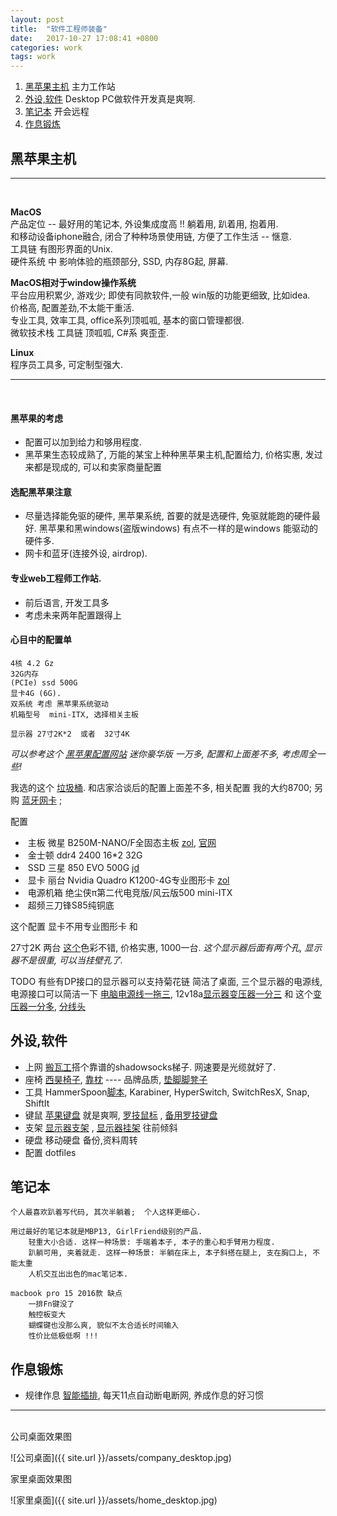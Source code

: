 ```yaml
---
layout: post
title:  "软件工程师装备"
date:   2017-10-27 17:08:41 +0800
categories: work
tags: work
---
```






1. [黑苹果主机](#黑苹果主机)   主力工作站
2. [外设,软件](#外设,软件)   Desktop PC做软件开发真是爽啊.
3. [笔记本](#笔记本)  开会远程
4. [作息锻炼](#作息锻炼) 




## 黑苹果主机

<hr><br>

**MacOS**  
    产品定位 -- 最好用的笔记本, 外设集成度高 !! 躺着用, 趴着用, 抱着用.  
    和移动设备iphone融合, 闭合了种种场景使用链, 方便了工作生活 -- 惬意.  
    工具链 有图形界面的Unix.  
    硬件系统 中 影响体验的瓶颈部分, SSD, 内存8G起, 屏幕.  

**MacOS相对于window操作系统**  
    平台应用积累少, 游戏少; 即使有同款软件,一般 win版的功能更细致, 比如idea.  
    价格高, 配置差劲,不太能干重活.  
    专业工具, 效率工具, office系列顶呱呱, 基本的窗口管理都很.  
    微软技术栈 工具链 顶呱呱, C#系 爽歪歪.  

**Linux**  
    程序员工具多, 可定制型强大.  


<hr><br>

#### 黑苹果的考虑

 - 配置可以加到给力和够用程度.
 - 黑苹果生态较成熟了, 万能的某宝上种种黑苹果主机,配置给力, 价格实惠, 发过来都是现成的, 可以和卖家商量配置

#### 选配黑苹果注意

  + 尽量选择能免驱的硬件, 黑苹果系统, 首要的就是选硬件, 免驱就能跑的硬件最好. 黑苹果和黑windows(盗版windows) 有点不一样的是windows 能驱动的硬件多. 
  + 网卡和蓝牙(连接外设, airdrop).

#### 专业web工程师工作站. 

 - 前后语言, 开发工具多
 - 考虑未来两年配置跟得上

#### 心目中的配置单

	4核 4.2 Gz
	32G内存
	(PCIe) ssd 500G
	显卡4G (6G).
	双系统 考虑 黑苹果系统驱动
	机箱型号  mini-ITX, 选择相关主板
	
	显示器 27寸2K*2  或者  32寸4K

*可以参考这个 [黑苹果配置网站](https://www.tonymacx86.com/buyersguide/june/2017#CustoMac_Mini_Deluxe)   迷你豪华版 一万多, 配置和上面差不多, 考虑周全一些!*

我选的这个 [垃圾桶](https://detail.tmall.com/item.htm?id=536514940606&spm=a1z09.2.0.0.58H1ZW&_u=j87puuqf875). 和店家洽谈后的配置上面差不多, 相关配置 我的大约8700;  另购 [蓝牙网卡](https://item.taobao.com/item.htm?spm=a1z09.2.0.0.3b805632JHJYST&id=537224252272&_u=r87puuqf4cd) ;

配置

- ​    主板  微星 B250M-NANO/F全固态主板   [zol](http://detail.zol.com.cn/1166/1165943/param.shtml), [官网](https://cn.msi.com/Motherboard/B250M-NANO)
- ​    金士顿  ddr4 2400 16*2  32G
- ​    SSD 三星 850 EVO 500G  [jd](http://item.jd.com/1308648.html)
- ​    显卡 丽台 Nvidia  Quadro K1200-4G专业图形卡 [zol](http://detail.zol.com.cn/1138/1137610/param.shtml)
- ​    电源机箱  绝尘侠π第二代电竞版/风云版500  mini-ITX
- ​    超频三刀锋S85纯铜底

这个配置 显卡不用专业图形卡 和




27寸2K 两台 [这个](https://item.taobao.com/item.htm?spm=a1z09.2.0.0.JK5fkr&id=533040238530&_u=l87puuq3605)色彩不错, 价格实惠, 1000一台.   *这个显示器后面有两个孔, 显示器不是很重, 可以当挂壁孔了.*

TODO  有些有DP接口的显示器可以支持菊花链 简洁了桌面, 三个显示器的电源线, 电源接口可以简洁一下 [电脑电源线一拖三](https://item.taobao.com/item.htm?spm=a1z0d.6639537.1997196601.37.235d322bkidIGe&id=552733729901), 12v18a[显示器变压器一分三](https://item.taobao.com/item.htm?spm=a1z0d.6639537.1997196601.59.235d322bkidIGe&id=537993017260) 和 这个[变压器一分多](https://item.taobao.com/item.htm?spm=a1z0d.6639537.1997196601.70.235d322bkidIGe&id=541901729542), [分线头](https://item.taobao.com/item.htm?spm=a1z0d.6639537.1997196601.4.235d322bkidIGe&id=557673570710) 



## 外设,软件

  + 上网 [搬瓦工](https://bandwagonhost.com/)搭个靠谱的shadowsocks梯子. 网速要是光缆就好了.
  + 座椅 [西昊椅子](https://item.jd.com/10089038769.html),  [靠枕](https://item.jd.com/749241.html) ---- 品牌品质,   [垫脚脚凳子](https://item.taobao.com/item.htm?spm=a1z09.2.0.0.783c53daJAj3A9&id=524542447313&_u=r87puuq8652) 
  + 工具 HammerSpoon[脚本](https://github.com/xujiazhe/keyboard/tree/xujiazhe), Karabiner, HyperSwitch, SwitchResX, Snap,  ShiftIt
  + 键鼠  [苹果键盘](https://item.taobao.com/item.htm?spm=a1z09.2.0.0.e95b9e0VZsQu9&id=529114845476&_u=r87puuq821f) 就是爽啊,  [罗技鼠标](https://item.jd.com/852431.html) , [备用罗技键盘](https://item.jd.com/712162.html) 
  + 支架  [显示器支架](https://item.jd.com/2345162.html) ,  [显示器挂架](https://item.jd.com/2921802.html)   往前倾斜 
  + 硬盘  移动硬盘 备份,资料周转
  + 配置 dotfiles




## 笔记本

	个人最喜欢趴着写代码, 其次半躺着;  个人这样更细心.
	
	用过最好的笔记本就是MBP13, GirlFriend级别的产品.
		轻重大小合适. 这样一种场景: 手端着本子, 本子的重心和手臂用力程度.
		趴躺可用, 夹着就走. 这样一种场景: 半躺在床上, 本子斜搭在腿上, 支在胸口上, 不能太重
		人机交互出出色的mac笔记本. 
	
	macbook pro 15 2016款 缺点
		一排Fn键没了
		触控板变大
		蝴蝶键也没那么爽, 貌似不太合适长时间输入
		性价比低极低啊 !!!

## 作息锻炼
 - 规律作息  [智能插排](https://item.jd.com/1589391752.html), 每天11点自动断电断网, 养成作息的好习惯


<hr><br>
 公司桌面效果图

![公司桌面]({{ site.url }}/assets/company_desktop.jpg)

 家里桌面效果图

![家里桌面]({{ site.url }}/assets/home_desktop.jpg)
